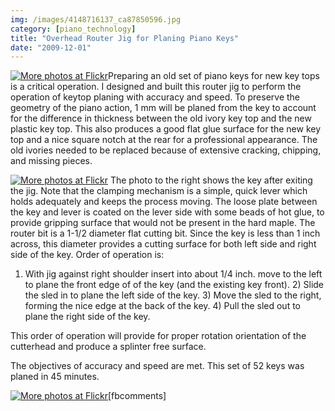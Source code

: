 ```yaml
---
img: /images/4148716137_ca87850596.jpg
category: [piano_technology]
title: "Overhead Router Jig for Planing Piano Keys"
date: "2009-12-01"
---
```


[![More photos at Flickr](/images/4148716137_ca87850596.jpg)](http://www.flickr.com/photos/duanemcguire/sets/72157622759095507/)Preparing an old set of piano keys for new key tops is a critical operation. I designed and built this router jig to perform the operation of keytop planing with accuracy and speed. To preserve the geometry of the piano action, 1 mm will be planed from the key to account for the difference in thickness between the old ivory key top and the new plastic key top. This also produces a good flat glue surface for the new key top and a nice square notch at the rear for a professional appearance. The old ivories needed to be replaced because of extensive cracking, chipping, and missing pieces.

[![More photos at Flickr](/images/4148716079_880553afa3.jpg)](http://www.flickr.com/photos/duanemcguire/sets/72157622759095507/ "More photos at Flickr") The photo to the right shows the key after exiting the jig. Note that the clamping mechanism is a simple, quick lever which holds adequately and keeps the process moving. The loose plate between the key and lever is coated on the lever side with some beads of hot glue, to provide gripping surface that would not be present in the hard maple. The router bit is a 1-1/2 diameter flat cutting bit. Since the key is less than 1 inch across, this diameter provides a cutting surface for both left side and right side of the key. Order of operation is:

1) With jig against right shoulder insert into about 1/4 inch. move to the left to plane the front edge of of the key (and the existing key front). 2) Slide the sled in to plane the left side of the key. 3) Move the sled to the right, forming the nice edge at the back of the key. 4) Pull the sled out to plane the right side of the key.

This order of operation will provide for proper rotation orientation of the cutterhead and produce a splinter free surface.

The objectives of accuracy and speed are met. This set of 52 keys was planed in 45 minutes.

[![More photos at Flickr](/images/4148716039_e0f15f0837.jpg)](http://www.flickr.com/photos/duanemcguire/sets/72157622759095507/ "More photos at Flickr")\[fbcomments\]
